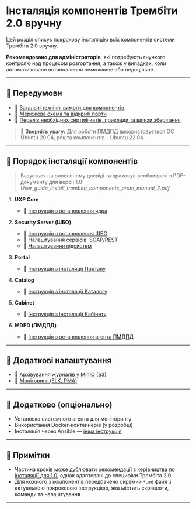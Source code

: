 # Інсталяція компонентів Трембіти 2.0 вручну

Цей розділ описує покрокову інсталяцію всіх компонентів системи Трембіта 2.0 вручну.

**Рекомендовано для адміністраторів**, які потребують гнучкого контролю над процесом розгортання, а також у випадках, коли автоматизоване встановлення неможливе або недоцільне.

---

## 🔹 Передумови

- 🔗 [Загальні технічні вимоги для компонентів](01-env-components.md)
- 🔗 [Мережева схема та відкриті порти](02-network-diagram.md)
- 🔗 [Перелік необхідних сертифікатів, приклади та шляхи зберігання](01_VYMOGY.md/#certificates-vymogy)

> 📌 **Зверніть увагу:** Для роботи ПМДПД використовується ОС Ubuntu 20.04, решта компонентів – Ubuntu 22.04.

---

## 🔹 Порядок інсталяції компонентів

> Базується на оновленому досвіді та враховує особливості з PDF-документу для версії 1.0:  
> _User_guide_install_trembita_components_prom_manual_2.pdf_

1. **UXP Core**
   - 🔗 [Інструкція з встановлення ядра](04-uxp-core-installation.md)

2. **Security Server (ШБО)**
   - 🔗 [Інструкція з встановлення ШБО](05-uxp-ss-installation.md)
   - 🔗 [Налаштування сервісів: SOAP/REST](06.1-uxp-service-settings.md)
   - 🔗 [Налаштування підсистем](06-uxp-ss-settings.md)

3. **Portal**
   - 🔗 [Інструкція з інсталяції Порталу](07-uxp-portal-installation.md)

4. **Catalog**
   - 🔗 [Інструкція з інсталяції Каталогу](08-uxp-catalog-installation.md)

5. **Cabinet**
   - 🔗 [Інструкція з інсталяції Кабінету](09-uxp-cabinet-installation.md)

6. **MDPD (ПМДПД)**
   - 🔗 [Інструкція з встановлення агента ПМДПД](10-mdpd-agent-installation.md)

---

## 🔹 Додаткові налаштування

- 🔗 [Архівування журналів у MinIO (S3)](11-uxp-minio-backup.md)
- 🔗 [Моніторинг (ELK, PMA)](12-uxp-monitoring.md)

---

## 📎 Додатково (опціонально)

- Установка системного агента для моніторингу
- Використання Docker-контейнерів (у розробці)
- Інсталяція через Ansible — [інша інструкція](../../ansible/README.md)

---

## 📌 Примітки

- Частина кроків може дублювати рекомендації з [керівництва по інсталяції для 1.0](../../legacy/User_guide_install_trembita_components_prom_manual_2.pdf), однак адаптовані до специфіки Трембіта 2.0
- Для кожного з компонентів передбачено окремий `*.md` файл з актуальною покроковою інструкцією, яка містить скріншоти, команди та налаштування

---


